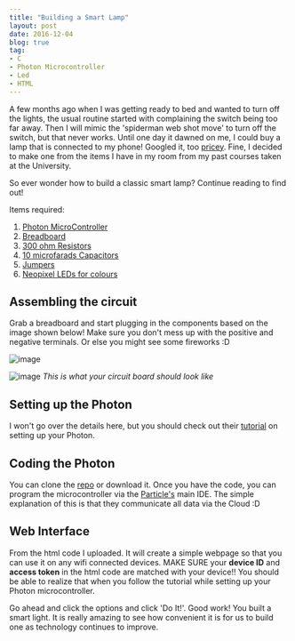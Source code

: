 ```yaml
---
title: "Building a Smart Lamp"
layout: post
date: 2016-12-04
blog: true
tag:
- C
- Photon Microcontroller
- Led
- HTML
---
```


A few months ago when I was getting ready to bed and wanted to turn off the lights,
the usual routine started with complaining the switch being too far away. Then I
will mimic the 'spiderman web shot move' to turn off the switch, but that
never works. Until one day it dawned on me, I could buy a lamp that is connected
to my phone! Googled it, too [pricey](http://www.lifx.com/). Fine, I decided to make one from
the items I have in my room from my past courses taken at the University.

So ever wonder how to build a classic smart lamp? Continue reading to find out!

Items required:

1. [Photon MicroController](https://store.particle.io/#photon)
2. [Breadboard](https://en.wikipedia.org/wiki/Breadboard)
3. [300 ohm Resistors](https://en.wikipedia.org/wiki/Resistor)
4. [10 microfarads Capacitors](https://en.wikipedia.org/wiki/Capacitor)
5. [Jumpers](https://en.wikipedia.org/wiki/Jump_wire)
6. [Neopixel LEDs for colours](https://www.adafruit.com/products/1938?gclid=CjwKEAiAmo_CBRC9qbGQssjqi28SJABYTgZxbdhb1iwW3GfXefobpdTPjvbHwmncGrqHDkgsBxgIMhoC-oDw_wcB)


## Assembling the circuit

Grab a breadboard and start plugging in the components based on the image shown
below! Make sure you don't mess up with the positive and negative terminals. Or
else you might see some fireworks :D

![image][1]

![image][2]
*This is what your circuit board should look like*

## Setting up the Photon

I won't go over the details here, but you should check out their
[tutorial](https://docs.particle.io/guide/getting-started/start/photon/#connect-your-photon)
on setting up your Photon.

## Coding the Photon

You can clone the [repo](https://github.com/liewsanmin/smartBulb) or
download it. Once you have the code, you can program the microcontroller via the
[Particle's](build.particle.io) main IDE. The simple explanation of this is that
they communicate all data via the Cloud :D

## Web Interface

From the html code I uploaded. It will create a simple webpage so that you can
use it on any wifi connected devices. MAKE SURE your **device ID** and **access token**
in the html code are matched with your device!! You should be able to realize that
when you follow the tutorial while setting up your Photon microcontroller.

Go ahead and click the options and click 'Do It!'. Good work! You built a smart
light. It is really amazing to see how convenient it is for us to build one as
technology continues to improve.

[1]: https://liewsanmin.github.io/images/circuitBoardLayout.png
[2]: https://liewsanmin.github.io/images/myCircuitBoard.jpg
